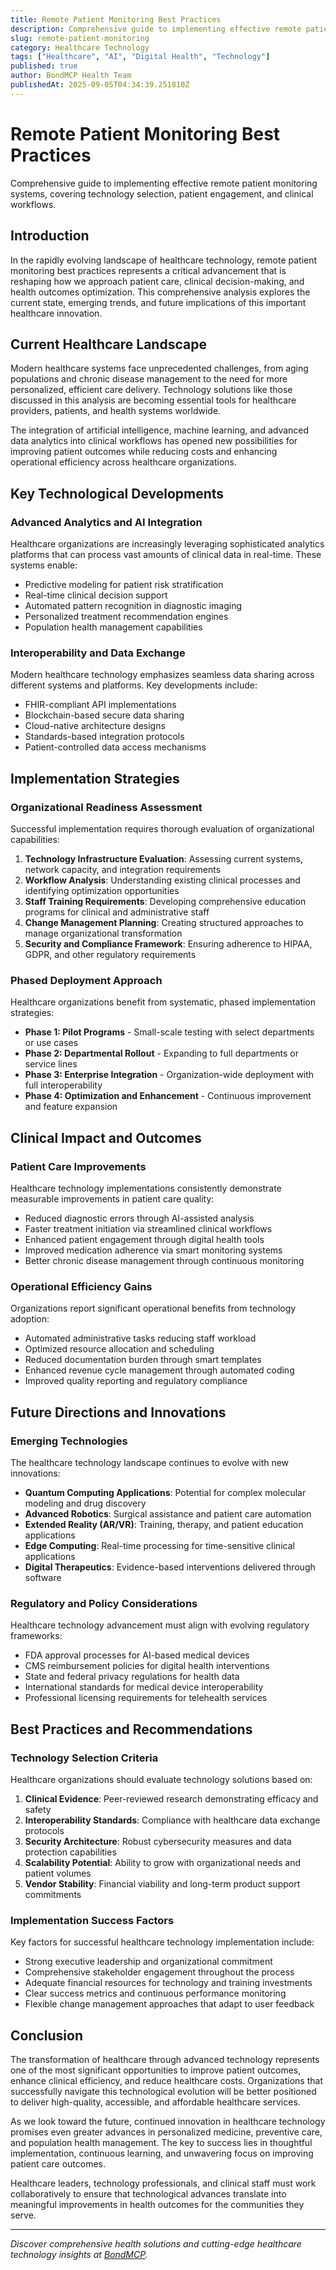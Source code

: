 ```yaml
---
title: Remote Patient Monitoring Best Practices
description: Comprehensive guide to implementing effective remote patient monitoring systems, covering technology selection, patient engagement, and clinical workflows.
slug: remote-patient-monitoring
category: Healthcare Technology
tags: ["Healthcare", "AI", "Digital Health", "Technology"]
published: true
author: BondMCP Health Team
publishedAt: 2025-09-05T04:34:39.251810Z
---
```


# Remote Patient Monitoring Best Practices

Comprehensive guide to implementing effective remote patient monitoring systems, covering technology selection, patient engagement, and clinical workflows.

## Introduction

In the rapidly evolving landscape of healthcare technology, remote patient monitoring best practices represents a critical advancement that is reshaping how we approach patient care, clinical decision-making, and health outcomes optimization. This comprehensive analysis explores the current state, emerging trends, and future implications of this important healthcare innovation.

## Current Healthcare Landscape

Modern healthcare systems face unprecedented challenges, from aging populations and chronic disease management to the need for more personalized, efficient care delivery. Technology solutions like those discussed in this analysis are becoming essential tools for healthcare providers, patients, and health systems worldwide.

The integration of artificial intelligence, machine learning, and advanced data analytics into clinical workflows has opened new possibilities for improving patient outcomes while reducing costs and enhancing operational efficiency across healthcare organizations.

## Key Technological Developments

### Advanced Analytics and AI Integration

Healthcare organizations are increasingly leveraging sophisticated analytics platforms that can process vast amounts of clinical data in real-time. These systems enable:

- Predictive modeling for patient risk stratification
- Real-time clinical decision support
- Automated pattern recognition in diagnostic imaging
- Personalized treatment recommendation engines
- Population health management capabilities

### Interoperability and Data Exchange

Modern healthcare technology emphasizes seamless data sharing across different systems and platforms. Key developments include:

- FHIR-compliant API implementations
- Blockchain-based secure data sharing
- Cloud-native architecture designs  
- Standards-based integration protocols
- Patient-controlled data access mechanisms

## Implementation Strategies

### Organizational Readiness Assessment

Successful implementation requires thorough evaluation of organizational capabilities:

1. **Technology Infrastructure Evaluation**: Assessing current systems, network capacity, and integration requirements
2. **Workflow Analysis**: Understanding existing clinical processes and identifying optimization opportunities  
3. **Staff Training Requirements**: Developing comprehensive education programs for clinical and administrative staff
4. **Change Management Planning**: Creating structured approaches to manage organizational transformation
5. **Security and Compliance Framework**: Ensuring adherence to HIPAA, GDPR, and other regulatory requirements

### Phased Deployment Approach

Healthcare organizations benefit from systematic, phased implementation strategies:

- **Phase 1: Pilot Programs** - Small-scale testing with select departments or use cases
- **Phase 2: Departmental Rollout** - Expanding to full departments or service lines
- **Phase 3: Enterprise Integration** - Organization-wide deployment with full interoperability
- **Phase 4: Optimization and Enhancement** - Continuous improvement and feature expansion

## Clinical Impact and Outcomes

### Patient Care Improvements

Healthcare technology implementations consistently demonstrate measurable improvements in patient care quality:

- Reduced diagnostic errors through AI-assisted analysis
- Faster treatment initiation via streamlined clinical workflows
- Enhanced patient engagement through digital health tools
- Improved medication adherence via smart monitoring systems
- Better chronic disease management through continuous monitoring

### Operational Efficiency Gains

Organizations report significant operational benefits from technology adoption:

- Automated administrative tasks reducing staff workload
- Optimized resource allocation and scheduling
- Reduced documentation burden through smart templates
- Enhanced revenue cycle management through automated coding
- Improved quality reporting and regulatory compliance

## Future Directions and Innovations

### Emerging Technologies

The healthcare technology landscape continues to evolve with new innovations:

- **Quantum Computing Applications**: Potential for complex molecular modeling and drug discovery
- **Advanced Robotics**: Surgical assistance and patient care automation
- **Extended Reality (AR/VR)**: Training, therapy, and patient education applications
- **Edge Computing**: Real-time processing for time-sensitive clinical applications
- **Digital Therapeutics**: Evidence-based interventions delivered through software

### Regulatory and Policy Considerations

Healthcare technology advancement must align with evolving regulatory frameworks:

- FDA approval processes for AI-based medical devices
- CMS reimbursement policies for digital health interventions
- State and federal privacy regulations for health data
- International standards for medical device interoperability
- Professional licensing requirements for telehealth services

## Best Practices and Recommendations

### Technology Selection Criteria

Healthcare organizations should evaluate technology solutions based on:

1. **Clinical Evidence**: Peer-reviewed research demonstrating efficacy and safety
2. **Interoperability Standards**: Compliance with healthcare data exchange protocols
3. **Security Architecture**: Robust cybersecurity measures and data protection capabilities
4. **Scalability Potential**: Ability to grow with organizational needs and patient volumes
5. **Vendor Stability**: Financial viability and long-term product support commitments

### Implementation Success Factors

Key factors for successful healthcare technology implementation include:

- Strong executive leadership and organizational commitment
- Comprehensive stakeholder engagement throughout the process
- Adequate financial resources for technology and training investments
- Clear success metrics and continuous performance monitoring
- Flexible change management approaches that adapt to user feedback

## Conclusion

The transformation of healthcare through advanced technology represents one of the most significant opportunities to improve patient outcomes, enhance clinical efficiency, and reduce healthcare costs. Organizations that successfully navigate this technological evolution will be better positioned to deliver high-quality, accessible, and affordable healthcare services.

As we look toward the future, continued innovation in healthcare technology promises even greater advances in personalized medicine, preventive care, and population health management. The key to success lies in thoughtful implementation, continuous learning, and unwavering focus on improving patient care outcomes.

Healthcare leaders, technology professionals, and clinical staff must work collaboratively to ensure that technological advances translate into meaningful improvements in health outcomes for the communities they serve.

---

*Discover comprehensive health solutions and cutting-edge healthcare technology insights at [BondMCP](https://www.bondmcp.com).*